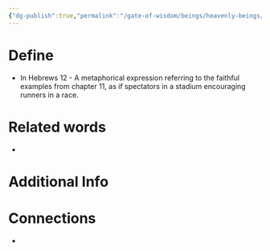 ```yaml
---
{"dg-publish":true,"permalink":"/gate-of-wisdom/beings/heavenly-beings/cloud-of-witnesses/","tags":["#GateWisdom","#HeavenlyBeing","#C","#W"]}
---
```


# Define
- In Hebrews 12 - A metaphorical expression referring to the faithful examples from chapter 11, as if spectators in a stadium encouraging runners in a race.



# Related words
- 

# Additional Info


# Connections
- 

